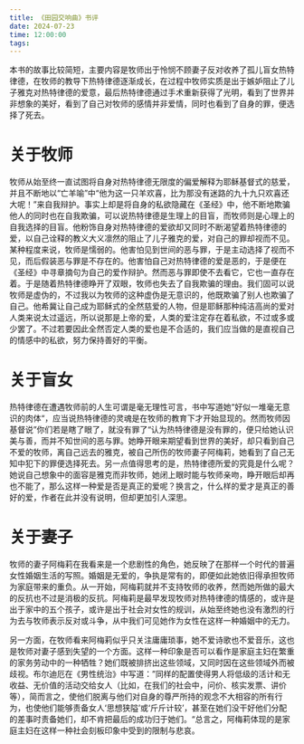 ```yaml
---
title: 《田园交响曲》书评
date: 2024-07-23
time: 12:00:00
tags:
---
```

本书的故事比较简短，主要内容是牧师出于怜悯不顾妻子反对收养了孤儿盲女热特律德，在牧师的教导下热特律德逐渐成长，在过程中牧师实质是出于嫉妒阻止了儿子雅克对热特律德的爱意，最后热特律德通过手术重新获得了光明，看到了世界并非想象的美好，看到了自己对牧师的感情并非爱情，同时也看到了自身的罪，便选择了死去。

# 关于牧师

牧师从始至终一直试图将自身对热特律德无限度的偏爱解释为耶稣基督式的慈爱，并且不断地以“亡羊喻”中“他为这一只羊欢喜，比为那没有迷路的九十九只欢喜还大呢！”来自我辩护。事实上却是将自身的私欲隐藏在《圣经》中，他不断地欺骗他人的同时也在自我欺骗，可以说热特律德是生理上的目盲，而牧师则是心理上的自我选择的目盲。他粉饰自身对热特律德的爱欲却又同时不断渴望着热特律德的爱，以自己诠释的教义大义凛然的阻止了儿子雅克的爱，对自己的罪却视而不见。某种程度来说，牧师是懦弱的。他害怕见到世间的恶与罪，于是主动选择了视而不见，而后假装恶与罪是不存在的。他害怕自己对热特律德的爱是恶的，于是便在《圣经》中寻章摘句为自己的爱作辩护。然而恶与罪即使不去看它，它也一直存在着。于是随着热特律德睁开了双眼，牧师也失去了自我欺骗的理由。我们固可以说牧师是虚伪的，不过我以为牧师的这种虚伪是无意识的，他既欺骗了别人也欺骗了自己。他希冀让自己成为耶稣式的全然慈爱的人物，但是耶稣那种纯洁高尚的爱对人类来说太过遥远，所以说那是上帝的爱，人类的爱注定存在着私欲，不过或多或少罢了。不过若要因此全然否定人类的爱也是不合适的，我们应当做的是直视自己的情感中的私欲，努力保持善好的平衡。

# 关于盲女

热特律德在遭遇牧师前的人生可谓是毫无理性可言，书中写道她“好似一堆毫无意识的肉体“，应当说热特律德的灵魂是在牧师的教育下才开始显现的。然而牧师因基督说”你们若是瞎了眼了，就没有罪了“认为热特律德是没有罪的，便只给她认识美与善，而并不知世间的恶与罪。她睁开眼来期望看到世界的美好，却只看到自己不爱的牧师，离自己远去的雅克，被自己所伤的牧师妻子阿梅莉，她看到了自己无知中犯下的罪便选择死去。另一点值得思考的是，热特律德所爱的究竟是什么呢？她说自己想象中的面容是雅克而非牧师，她闭上眼时能与牧师亲吻，睁开眼后却再也不能了，那么这样一种爱是否是真正的爱呢？换言之，什么样的爱才是真正的善好的爱，作者在此并没有说明，但却更加引人深思。

# 关于妻子

牧师的妻子阿梅莉在我看来是一个悲剧性的角色，她反映了在那样一个时代的普遍女性婚姻生活的写照。婚姻是无爱的，争执是常有的，即便如此她依旧得承担牧师为家庭带来的重负。从一开始，阿梅莉就并不支持牧师的收养，然而她所做的最大的反抗也不过是消极的反抗。阿梅莉是最早发现牧师对热特律德的情感的，或许是出于家中的五个孩子，或许是出于社会对女性的规训，从始至终她也没有激烈的行为去与牧师表示反对或斗争，从中我们可见她作为女性在这样一种婚姻中的无力。

另一方面，在牧师看来阿梅莉似乎只关注庸庸琐事，她不爱诗歌也不爱音乐，这也是牧师对妻子感到失望的一个方面。这样一种印象是否可以看作是家庭主妇在繁重的家务劳动中的一种牺牲？她们既被排挤出这些领域，又同时因在这些领域外而被歧视。布尔迪厄在《男性统治》中写道：”同样的配置使得男人将低级的活计和无收益、无价值的活动交给女人（比如，在我们的社会中，问价、核实发票、讲价等），简而言之，使他们脱离与他们对自身的尊严所持的观念不大相容的所有行为，也使他们能够责备女人‘思想狭隘’或‘斤斤计较’，甚至在她们没干好他们分配的差事时责备她们，却不肯把最后的成功归于她们。“总言之，阿梅莉体现的是家庭主妇在这样一种社会刻板印象中受到的限制与悲哀。
